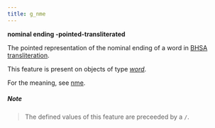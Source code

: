 ```yaml
---
title: g_nme
---
```


**nominal ending -pointed-transliterated**


The pointed representation of the nominal ending of a word in
[BHSA transliteration]({{site.shebanqw}}/BHSA-Transcription).

This feature is present on objects of type [*word*](otype).

For the meaning, see [nme](nme).

##### Note
> The defined values of this feature are preceeded by a `/`.

